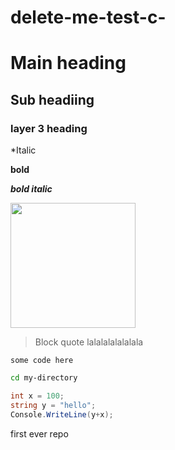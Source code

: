 # delete-me-test-c-

# Main heading
## Sub headiing 
### layer 3 heading

*Italic

**bold**

***bold italic***

<img src="https://images2.minutemediacdn.com/image/upload/c_crop,h_1193,w_2121,x_0,y_64/v1565279671/shape/mentalfloss/578211-gettyimages-542930526.jpg?itok=OC39JJLs" width ="200">

> Block quote lalalalalalalala 



```
some code here
```

``` bash
cd my-directory
```

```cs
int x = 100;
string y = "hello";
Console.WriteLine(y+x);
```

first ever repo
